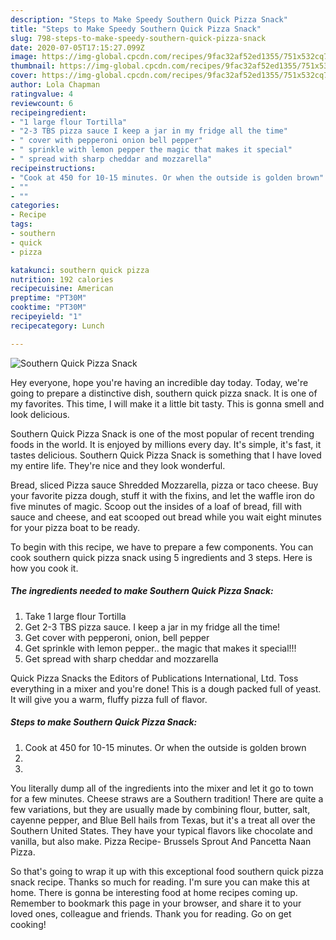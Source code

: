 ```yaml
---
description: "Steps to Make Speedy Southern Quick Pizza Snack"
title: "Steps to Make Speedy Southern Quick Pizza Snack"
slug: 798-steps-to-make-speedy-southern-quick-pizza-snack
date: 2020-07-05T17:15:27.099Z
image: https://img-global.cpcdn.com/recipes/9fac32af52ed1355/751x532cq70/southern-quick-pizza-snack-recipe-main-photo.jpg
thumbnail: https://img-global.cpcdn.com/recipes/9fac32af52ed1355/751x532cq70/southern-quick-pizza-snack-recipe-main-photo.jpg
cover: https://img-global.cpcdn.com/recipes/9fac32af52ed1355/751x532cq70/southern-quick-pizza-snack-recipe-main-photo.jpg
author: Lola Chapman
ratingvalue: 4
reviewcount: 6
recipeingredient:
- "1 large flour Tortilla"
- "2-3 TBS pizza sauce I keep a jar in my fridge all the time"
- " cover with pepperoni onion bell pepper"
- " sprinkle with lemon pepper the magic that makes it special"
- " spread with sharp cheddar and mozzarella"
recipeinstructions:
- "Cook at 450 for 10-15 minutes. Or when the outside is golden brown"
- ""
- ""
categories:
- Recipe
tags:
- southern
- quick
- pizza

katakunci: southern quick pizza 
nutrition: 192 calories
recipecuisine: American
preptime: "PT30M"
cooktime: "PT30M"
recipeyield: "1"
recipecategory: Lunch

---
```



![Southern Quick Pizza Snack](https://img-global.cpcdn.com/recipes/9fac32af52ed1355/751x532cq70/southern-quick-pizza-snack-recipe-main-photo.jpg)

Hey everyone, hope you're having an incredible day today. Today, we're going to prepare a distinctive dish, southern quick pizza snack. It is one of my favorites. This time, I will make it a little bit tasty. This is gonna smell and look delicious.

Southern Quick Pizza Snack is one of the most popular of recent trending foods in the world. It is enjoyed by millions every day. It's simple, it's fast, it tastes delicious. Southern Quick Pizza Snack is something that I have loved my entire life. They're nice and they look wonderful.

Bread, sliced Pizza sauce Shredded Mozzarella, pizza or taco cheese. Buy your favorite pizza dough, stuff it with the fixins, and let the waffle iron do five minutes of magic. Scoop out the insides of a loaf of bread, fill with sauce and cheese, and eat scooped out bread while you wait eight minutes for your pizza boat to be ready.


To begin with this recipe, we have to prepare a few components. You can cook southern quick pizza snack using 5 ingredients and 3 steps. Here is how you cook it.

<!--inarticleads1-->

##### The ingredients needed to make Southern Quick Pizza Snack:

1. Take 1 large flour Tortilla
1. Get 2-3 TBS pizza sauce. I keep a jar in my fridge all the time!
1. Get  cover with pepperoni, onion, bell pepper
1. Get  sprinkle with lemon pepper.. the magic that makes it special!!!
1. Get  spread with sharp cheddar and mozzarella


Quick Pizza Snacks the Editors of Publications International, Ltd. Toss everything in a mixer and you&#39;re done! This is a dough packed full of yeast. It will give you a warm, fluffy pizza full of flavor. 

<!--inarticleads2-->

##### Steps to make Southern Quick Pizza Snack:

1. Cook at 450 for 10-15 minutes. Or when the outside is golden brown
1. 
1. 


You literally dump all of the ingredients into the mixer and let it go to town for a few minutes. Cheese straws are a Southern tradition! There are quite a few variations, but they are usually made by combining flour, butter, salt, cayenne pepper, and Blue Bell hails from Texas, but it&#39;s a treat all over the Southern United States. They have your typical flavors like chocolate and vanilla, but also make. Pizza Recipe- Brussels Sprout And Pancetta Naan Pizza. 

So that's going to wrap it up with this exceptional food southern quick pizza snack recipe. Thanks so much for reading. I'm sure you can make this at home. There is gonna be interesting food at home recipes coming up. Remember to bookmark this page in your browser, and share it to your loved ones, colleague and friends. Thank you for reading. Go on get cooking!
